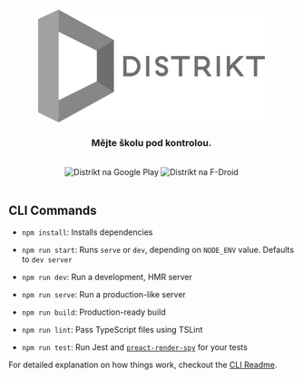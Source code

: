 
<div align="center">
	<br>
	<p align="center">
		<a href="https://distriktapp.cz">
		  <img src="https://github.com/distriktteam/assets/blob/master/logo/distrikt-dark.svg" alt="Distrikt" width="400">
		</a>
	</p>
	<h3 align="center">Mějte školu pod kontrolou.</h3>
	<br>
  <div align="center">
  <img src="https://play.google.com/intl/en_us/badges/static/images/badges/cs_badge_web_generic.png" alt='Distrikt na Google Play' height="80px">
  <img src="https://fdroid.gitlab.io/artwork/badge/get-it-on-cs.png" alt="Distrikt na F-Droid" height="80">
  </div>
	<br>
</div>

## CLI Commands
*   `npm install`: Installs dependencies

*   `npm run start`: Runs `serve` or `dev`, depending on `NODE_ENV` value. Defaults to `dev server`

*   `npm run dev`: Run a development, HMR server

*   `npm run serve`: Run a production-like server

*   `npm run build`: Production-ready build

*   `npm run lint`: Pass TypeScript files using TSLint

*   `npm run test`: Run Jest and [`preact-render-spy`](https://github.com/mzgoddard/preact-render-spy) for your tests


For detailed explanation on how things work, checkout the [CLI Readme](https://github.com/developit/preact-cli/blob/master/README.md).
